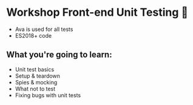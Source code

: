 # Workshop Front-end Unit Testing 🤘

- Ava is used for all tests
- ES2018+ code

## What you're going to learn:

- Unit test basics
- Setup & teardown
- Spies & mocking
- What not to test
- Fixing bugs with unit tests
